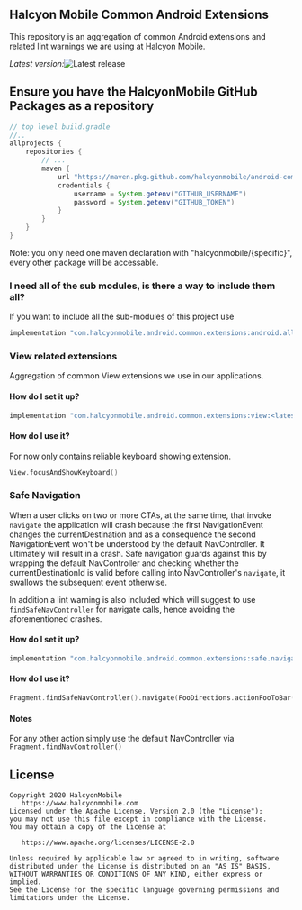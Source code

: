 ## Halcyon Mobile Common Android Extensions

This repository is an aggregation of common Android extensions and related lint warnings we are using at Halcyon Mobile.

*Latest version:*![Latest release](https://img.shields.io/github/v/release/halcyonmobile/android-common-extensions)

## Ensure you have the HalcyonMobile GitHub Packages as a repository

```gradle
// top level build.gradle
//..
allprojects {
    repositories {
        // ...
        maven {
            url "https://maven.pkg.github.com/halcyonmobile/android-common-extensions"
            credentials {
                username = System.getenv("GITHUB_USERNAME")
                password = System.getenv("GITHUB_TOKEN")
            }
        }
    }
}
```

Note: you only need one maven declaration with "halcyonmobile/{specific}", every other package will be accessable.

### I need all of the sub modules, is there a way to include them all?

If you want to include all the sub-modules of this project use
```gradle
implementation "com.halcyonmobile.android.common.extensions:android.all:<latest-version>"
```

### View related extensions

Aggregation of common View extensions we use in our applications.

#### How do I set it up?

```gradle
implementation "com.halcyonmobile.android.common.extensions:view:<latest-version>"
```

#### How do I use it?

For now only contains reliable keyboard showing extension.

```kotlin
View.focusAndShowKeyboard()
```

### Safe Navigation
 
When a user clicks on two or more CTAs, at the same time, that invoke `navigate` the application will crash because the first NavigationEvent 
changes the currentDestination and as a consequence the second NavigationEvent won't be understood by the default NavController. It ultimately 
will result in a crash. Safe navigation guards against this by wrapping the default NavController and checking whether the currentDestinationId 
is valid before calling into NavController's `navigate`, it swallows the subsequent event otherwise.

In addition a lint warning is also included which will suggest to use `findSafeNavController` for navigate calls, hence avoiding the aforementioned crashes.

#### How do I set it up?

```gradle
implementation "com.halcyonmobile.android.common.extensions:safe.navigation:<latest-version>"
```

#### How do I use it?

```kotlin
Fragment.findSafeNavController().navigate(FooDirections.actionFooToBar())  
```

#### Notes
For any other action simply use the default NavController via `Fragment.findNavController()`

## License

    Copyright 2020 HalcyonMobile
       https://www.halcyonmobile.com
    Licensed under the Apache License, Version 2.0 (the "License");
    you may not use this file except in compliance with the License.
    You may obtain a copy of the License at

       https://www.apache.org/licenses/LICENSE-2.0

    Unless required by applicable law or agreed to in writing, software
    distributed under the License is distributed on an "AS IS" BASIS,
    WITHOUT WARRANTIES OR CONDITIONS OF ANY KIND, either express or implied.
    See the License for the specific language governing permissions and
    limitations under the License.
